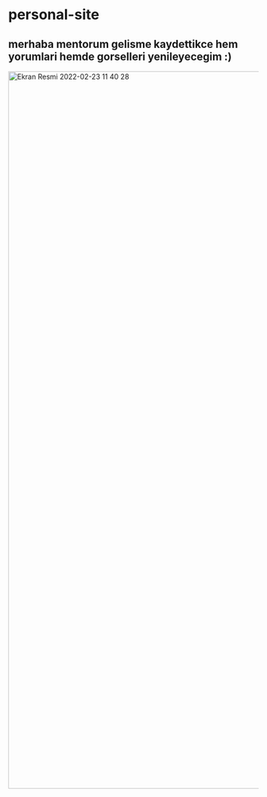 # personal-site
## merhaba mentorum gelisme kaydettikce hem yorumlari hemde gorselleri yenileyecegim :)
<img width="1440" alt="Ekran Resmi 2022-02-23 11 40 28" src="https://user-images.githubusercontent.com/59255005/155285619-036e8f4f-5184-4cf3-a87b-e61fcbe09200.png">


